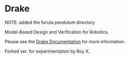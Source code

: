 # Drake

NOTE:
added the furuta pendulum directory

Model-Based Design and Verification for Robotics.

Please see the [Drake Documentation](https://drake.mit.edu) for more
information.

Forked ver. for experimentation by Roy X.
